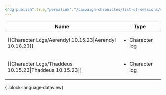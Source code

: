 ```yaml
---
{"dg-publish":true,"permalink":"/campaign-chronicles/list-of-sessions/session-2/","tags":["Event"]}
---
```



| Name                                                       | Type                            |
| ---------------------------------------------------------- | ------------------------------- |
| [[Character Logs/Aerendyl 10.16.23\|Aerendyl 10.16.23]] | <ul><li>Character log</li></ul> |
| [[Character Logs/Thaddeus 10.15.23\|Thaddeus 10.15.23]] | <ul><li>Character log</li></ul> |

{ .block-language-dataview}